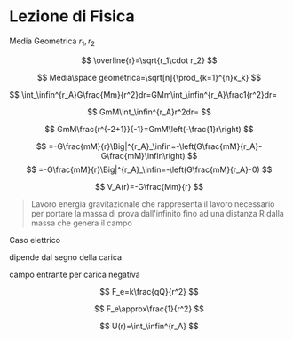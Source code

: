 # Lezione di Fisica

Media Geometrica $r_1,r_2$


$$
\overline{r}=\sqrt{r_1\cdot r_2}
$$

$$
Media\space geometrica=\sqrt[n]{\prod_{k=1}^{n}x_k}
$$


$$
\int_\infin^{r_A}G\frac{Mm}{r^2}dr=GMm\int_\infin^{r_A}\frac1{r^2}dr=

$$
GmM\int_\infin^{r_A}r^2dr=
$$

$$
GmM\frac{r^{-2+1}}{-1}=GmM\left(-\frac{1}r\right)
$$


$$
=-G\frac{mM}{r}\Big|^{r_A}_\infin=-\left(G\frac{mM}{r_A}-G\frac{mM}\infin\right)
$$
$$
=-G\frac{mM}{r}\Big|^{r_A}_\infin=-\left(G\frac{mM}{r_A}-0)
$$


$$
V_A(r)=-G\frac{Mm}{r}
$$
> Lavoro energia gravitazionale che rappresenta il lavoro necessario per portare la massa di prova dall'infinito fino ad una distanza R dalla massa che genera il campo

Caso elettrico

dipende dal segno della carica

campo entrante per carica negativa


$$
F_e=k\frac{qQ}{r^2}
$$



$$
F_e\approx\frac{1}{r^2}
$$


$$
U(r)=\int_\infin^{r_A}
$$
<!--stackedit_data:
eyJoaXN0b3J5IjpbOTIwNzIzMDU5LDE3MzQ1NzIwMjgsMTk4Nz
UyNjYyOCwtMTE0NDU2NzgyM119
-->